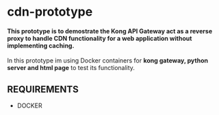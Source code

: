 # cdn-prototype
#### This prototype is to demostrate the Kong API Gateway act as a reverse proxy to handle CDN functionality for a web application without implementing caching.

In this prototype im using Docker containers for **kong gateway, python server and html page** to test its functionality.

## REQUIREMENTS
* DOCKER





